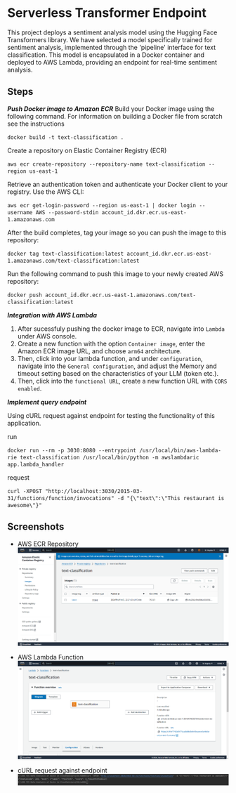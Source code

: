 # Serverless Transformer Endpoint
This project deploys a sentiment analysis model using the Hugging Face Transformers library. We have selected a model specifically trained for sentiment analysis, implemented through the 'pipeline' interface for text classification. This model is encapsulated in a Docker container and deployed to AWS Lambda, providing an endpoint for real-time sentiment analysis.

## Steps
***Push Docker image to Amazon ECR***
Build your Docker image using the following command. For information on building a Docker file from scratch see the instructions
```
docker build -t text-classification .
```

Create a repository on Elastic Container Registry (ECR)
```
aws ecr create-repository --repository-name text-classification --region us-east-1
```
Retrieve an authentication token and authenticate your Docker client to your registry.
Use the AWS CLI:

```
aws ecr get-login-password --region us-east-1 | docker login --username AWS --password-stdin account_id.dkr.ecr.us-east-1.amazonaws.com
```
After the build completes, tag your image so you can push the image to this repository:
```
docker tag text-classification:latest account_id.dkr.ecr.us-east-1.amazonaws.com/text-classification:latest
```
Run the following command to push this image to your newly created AWS repository:
```
docker push account_id.dkr.ecr.us-east-1.amazonaws.com/text-classification:latest
```
***Integration with AWS Lambda***

1. After sucessfuly pushing the docker image to ECR, navigate into `Lambda` under AWS console. 
2. Create a new function with the option `Container image`, enter the Amazon ECR image URL, and choose `arm64` architecture.
3. Then, click into your lambda function, and under `configuration`, navigate into the `General configuration`, and adjust the Memory and timeout setting based on the characteristics of your LLM (token etc.).
4. Then, click into the `functional URL`, create a new function URL with `CORS enabled`.


***Implement query endpoint***

Using cURL request against endpoint for testing the functionality of this application.

run 
```
docker run --rm -p 3030:8080 --entrypoint /usr/local/bin/aws-lambda-rie text-classification /usr/local/bin/python -m awslambdaric app.lambda_handler
```

request
```
curl -XPOST "http://localhost:3030/2015-03-31/functions/function/invocations" -d "{\"text\":\"This restaurant is awesome\"}"
```


## Screenshots
- AWS ECR Repository 
![ecr](Screenshots/ecr.png)

- AWS Lambda Function
![lambda](Screenshots/lambda.png)

- cURL request against endpoint
![cURL](Screenshots/curl.png)

